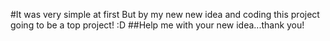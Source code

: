 #It was very simple at first But by my new new idea and coding this project going to be a top project! :D
##Help me with your new idea...thank you!